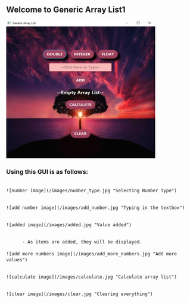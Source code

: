 ## Welcome to Generic Array List1

![main image](/images/main_image.jpg)

### Using this GUI is as follows:

```1. Click on either DOUBLE, INTEGER or FLOAT to select the data type.

![number image](/images/number_type.jpg "Selecting Number Type")
```

```2. Click in the text box to start typing in a number.

![add number image](/images/add_number.jpg "Typing in the textbox")
```

```3. Either click the ADD button or press enter on the keyboard will add the value to the array list.

![added image](/images/added.jpg "Value added")
```

```4. Repeat steps 2 and 3 until you are satisfied with how many values are in the array list.

      - As items are added, they will be displayed.

![add more numbers image](/images/add_more_numbers.jpg "Add more values")
```

```5. Press the CALCULATE button will display the largest, smallest, total and average from the array list.

![calculate image](/images/calculate.jpg "Calculate array list")
```

```6. Pressing the CLEAR button will empty the array list allowing you to start over.

![clear image](/images/clear.jpg "Clearing everything")
```

<!-- For more details see [GitHub Flavored Markdown](https://guides.github.com/features/mastering-markdown/). -->
<!-- You can use the [editor on GitHub](https://github.com/zuki07/Generic_array_list1/edit/gh-pages/index.md) to maintain and preview the content for your website in Markdown files. -->
